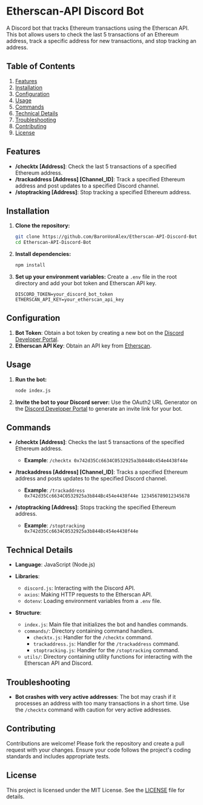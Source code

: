 # Etherscan-API Discord Bot

A Discord bot that tracks Ethereum transactions using the Etherscan API. This bot allows users to check the last 5 transactions of an Ethereum address, track a specific address for new transactions, and stop tracking an address.

## Table of Contents
1. [Features](#features)
2. [Installation](#installation)
3. [Configuration](#configuration)
4. [Usage](#usage)
5. [Commands](#commands)
6. [Technical Details](#technical-details)
7. [Troubleshooting](#troubleshooting)
8. [Contributing](#contributing)
9. [License](#license)

## Features

- **/checktx [Address]**: Check the last 5 transactions of a specified Ethereum address.
- **/trackaddress [Address] [Channel_ID]**: Track a specified Ethereum address and post updates to a specified Discord channel.
- **/stoptracking [Address]**: Stop tracking a specified Ethereum address.

## Installation

1. **Clone the repository:**
    ```sh
    git clone https://github.com/BaronVonAlex/Etherscan-API-Discord-Bot.git
    cd Etherscan-API-Discord-Bot
    ```

2. **Install dependencies:**
    ```sh
    npm install
    ```

3. **Set up your environment variables:**
    Create a `.env` file in the root directory and add your bot token and Etherscan API key.
    ```env
    DISCORD_TOKEN=your_discord_bot_token
    ETHERSCAN_API_KEY=your_etherscan_api_key
    ```

## Configuration

1. **Bot Token**: Obtain a bot token by creating a new bot on the [Discord Developer Portal](https://discord.com/developers/applications).
2. **Etherscan API Key**: Obtain an API key from [Etherscan](https://etherscan.io/apis).

## Usage

1. **Run the bot:**
    ```sh
    node index.js
    ```

2. **Invite the bot to your Discord server:**
    Use the OAuth2 URL Generator on the [Discord Developer Portal](https://discord.com/developers/applications) to generate an invite link for your bot.

## Commands

- **/checktx [Address]**: Checks the last 5 transactions of the specified Ethereum address. 
  - **Example**: `/checktx 0x742d35Cc6634C0532925a3b844Bc454e4438f44e`

- **/trackaddress [Address] [Channel_ID]**: Tracks a specified Ethereum address and posts updates to the specified Discord channel.
  - **Example**: `/trackaddress 0x742d35Cc6634C0532925a3b844Bc454e4438f44e 123456789012345678`

- **/stoptracking [Address]**: Stops tracking the specified Ethereum address.
  - **Example**: `/stoptracking 0x742d35Cc6634C0532925a3b844Bc454e4438f44e`

## Technical Details

- **Language**: JavaScript (Node.js)
- **Libraries**:
  - `discord.js`: Interacting with the Discord API.
  - `axios`: Making HTTP requests to the Etherscan API.
  - `dotenv`: Loading environment variables from a `.env` file.

- **Structure**:
  - `index.js`: Main file that initializes the bot and handles commands.
  - `commands/`: Directory containing command handlers.
    - `checktx.js`: Handler for the `/checktx` command.
    - `trackaddress.js`: Handler for the `/trackaddress` command.
    - `stoptracking.js`: Handler for the `/stoptracking` command.
  - `utils/`: Directory containing utility functions for interacting with the Etherscan API and Discord.

## Troubleshooting

- **Bot crashes with very active addresses**: The bot may crash if it processes an address with too many transactions in a short time. Use the `/checktx` command with caution for very active addresses.

## Contributing

Contributions are welcome! Please fork the repository and create a pull request with your changes. Ensure your code follows the project's coding standards and includes appropriate tests.

## License

This project is licensed under the MIT License. See the [LICENSE](LICENSE) file for details.
